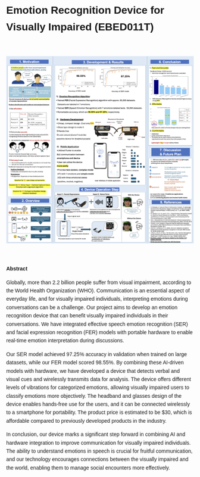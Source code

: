 <h1>Emotion Recognition Device for Visually Impaired (EBED011T)</h1>

<br>

<img src = "ISEF_POSTER.png"></img>

<br>

<!DOCTYPE html>
<html lang="en">
<head>
    <meta charset="UTF-8">
    <meta name="viewport" content="width=device-width, initial-scale=1.0">
    <title>Abstract</title>
    <style>
        body {
            font-family: Arial, sans-serif;
            line-height: 1.6;
        }
        strong {
            font-weight: bold;
        }
    </style>
</head>
<body>
    <p><strong>Abstract</strong></p>
    <p>
        Globally, more than 2.2 billion people suffer from visual impairment, according to the World Health Organization (WHO). Communication is an essential aspect of everyday life, and for visually impaired individuals, interpreting emotions during conversations can be a challenge. Our project aims to develop an emotion recognition device that can benefit visually impaired individuals in their conversations. We have integrated effective speech emotion recognition (SER) and facial expression recognition (FER) models with portable hardware to enable real-time emotion interpretation during discussions.
    </p>
    <p>
        Our SER model achieved 97.25% accuracy in validation when trained on large datasets, while our FER model scored 98.55%. By combining these AI-driven models with hardware, we have developed a device that detects verbal and visual cues and wirelessly transmits data for analysis. The device offers different levels of vibrations for categorized emotions, allowing visually impaired users to classify emotions more objectively. The headband and glasses design of the device enables hands-free use for the users, and it can be connected wirelessly to a smartphone for portability. The product price is estimated to be $30, which is affordable compared to previously developed products in the industry.
    </p>
    <p>
        In conclusion, our device marks a significant step forward in combining AI and hardware integration to improve communication for visually impaired individuals. The ability to understand emotions in speech is crucial for fruitful communication, and our technology encourages connections between the visually impaired and the world, enabling them to manage social encounters more effectively.
    </p>
</body>
</html>
